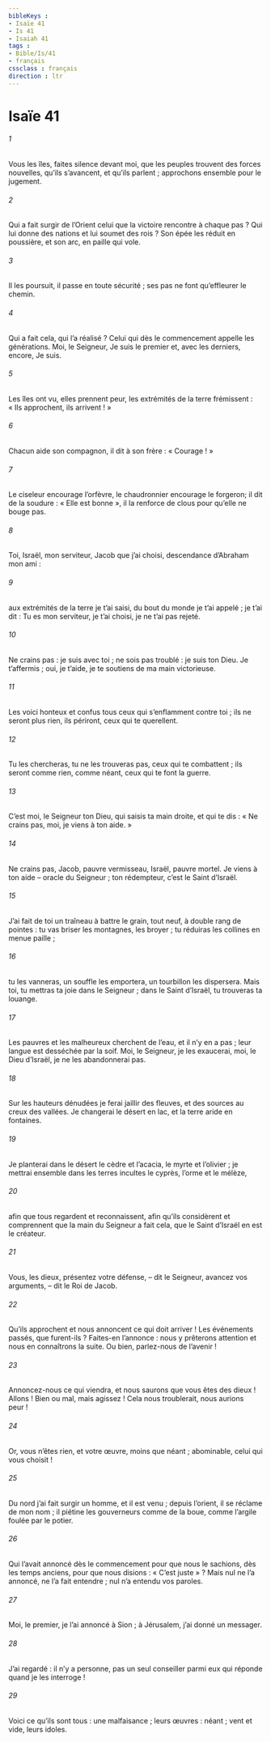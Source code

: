 ```yaml
---
bibleKeys : 
- Isaïe 41
- Is 41
- Isaiah 41
tags : 
- Bible/Is/41
- français
cssclass : français
direction : ltr
---
```


# Isaïe 41

###### 1
Vous les îles, faites silence devant moi,
que les peuples trouvent des forces nouvelles,
qu’ils s’avancent, et qu’ils parlent ;
approchons ensemble pour le jugement.
###### 2
Qui a fait surgir de l’Orient
celui que la victoire rencontre à chaque pas ?
Qui lui donne des nations
et lui soumet des rois ?
Son épée les réduit en poussière,
et son arc, en paille qui vole.
###### 3
Il les poursuit, il passe en toute sécurité ;
ses pas ne font qu’effleurer le chemin.
###### 4
Qui a fait cela, qui l’a réalisé ?
Celui qui dès le commencement
appelle les générations.
Moi, le Seigneur, Je suis le premier
et, avec les derniers, encore, Je suis.
###### 5
Les îles ont vu, elles prennent peur,
les extrémités de la terre frémissent :
« Ils approchent, ils arrivent ! »
###### 6
Chacun aide son compagnon,
il dit à son frère : « Courage ! »
###### 7
Le ciseleur encourage l’orfèvre,
le chaudronnier encourage le forgeron;
il dit de la soudure : « Elle est bonne »,
il la renforce de clous pour qu’elle ne bouge pas.
###### 8
Toi, Israël, mon serviteur,
Jacob que j’ai choisi,
descendance d’Abraham mon ami :
###### 9
aux extrémités de la terre je t’ai saisi,
du bout du monde je t’ai appelé ;
je t’ai dit : Tu es mon serviteur,
je t’ai choisi, je ne t’ai pas rejeté.
###### 10
Ne crains pas : je suis avec toi ;
ne sois pas troublé : je suis ton Dieu.
Je t’affermis ; oui, je t’aide,
je te soutiens de ma main victorieuse.
###### 11
Les voici honteux et confus
tous ceux qui s’enflamment contre toi ;
ils ne seront plus rien, ils périront,
ceux qui te querellent.
###### 12
Tu les chercheras, tu ne les trouveras pas,
ceux qui te combattent ;
ils seront comme rien, comme néant,
ceux qui te font la guerre.
###### 13
C’est moi, le Seigneur ton Dieu,
qui saisis ta main droite,
et qui te dis :
« Ne crains pas, moi, je viens à ton aide. »
###### 14
Ne crains pas, Jacob, pauvre vermisseau,
Israël, pauvre mortel.
Je viens à ton aide – oracle du Seigneur ;
ton rédempteur, c’est le Saint d’Israël.
###### 15
J’ai fait de toi un traîneau à battre le grain,
tout neuf, à double rang de pointes :
tu vas briser les montagnes, les broyer ;
tu réduiras les collines en menue paille ;
###### 16
tu les vanneras, un souffle les emportera,
un tourbillon les dispersera.
Mais toi, tu mettras ta joie dans le Seigneur ;
dans le Saint d’Israël, tu trouveras ta louange.
###### 17
Les pauvres et les malheureux cherchent de l’eau,
et il n’y en a pas ;
leur langue est desséchée par la soif.
Moi, le Seigneur, je les exaucerai,
moi, le Dieu d’Israël, je ne les abandonnerai pas.
###### 18
Sur les hauteurs dénudées je ferai jaillir des fleuves,
et des sources au creux des vallées.
Je changerai le désert en lac,
et la terre aride en fontaines.
###### 19
Je planterai dans le désert le cèdre et l’acacia,
le myrte et l’olivier ;
je mettrai ensemble dans les terres incultes
le cyprès, l’orme et le mélèze,
###### 20
afin que tous regardent et reconnaissent,
afin qu’ils considèrent et comprennent
que la main du Seigneur a fait cela,
que le Saint d’Israël en est le créateur.
###### 21
Vous, les dieux, présentez votre défense,
– dit le Seigneur,
avancez vos arguments,
– dit le Roi de Jacob.
###### 22
Qu’ils approchent et nous annoncent
ce qui doit arriver !
Les événements passés, que furent-ils ?
Faites-en l’annonce : nous y prêterons attention
et nous en connaîtrons la suite.
Ou bien, parlez-nous de l’avenir !
###### 23
Annoncez-nous ce qui viendra,
et nous saurons que vous êtes des dieux !
Allons ! Bien ou mal, mais agissez !
Cela nous troublerait, nous aurions peur !
###### 24
Or, vous n’êtes rien, et votre œuvre, moins que néant ;
abominable, celui qui vous choisit !
###### 25
Du nord j’ai fait surgir un homme, et il est venu ;
depuis l’orient, il se réclame de mon nom ;
il piétine les gouverneurs comme de la boue,
comme l’argile foulée par le potier.
###### 26
Qui l’avait annoncé dès le commencement
pour que nous le sachions,
dès les temps anciens, pour que nous disions :
« C’est juste » ?
Mais nul ne l’a annoncé, ne l’a fait entendre ;
nul n’a entendu vos paroles.
###### 27
Moi, le premier, je l’ai annoncé à Sion ;
à Jérusalem, j’ai donné un messager.
###### 28
J’ai regardé : il n’y a personne,
pas un seul conseiller parmi eux
qui réponde quand je les interroge !
###### 29
Voici ce qu’ils sont tous : une malfaisance ;
leurs œuvres : néant ;
vent et vide, leurs idoles.
